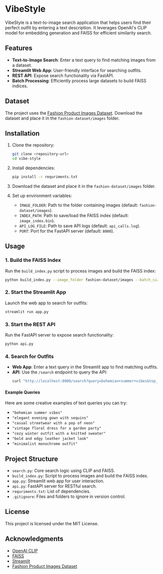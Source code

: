 # VibeStyle

VibeStyle is a text-to-image search application that helps users find their perfect outfit by entering a text description. It leverages OpenAI's CLIP model for embedding generation and FAISS for efficient similarity search.

## Features
- **Text-to-Image Search**: Enter a text query to find matching images from a dataset.
- **Streamlit Web App**: User-friendly interface for searching outfits.
- **REST API**: Expose search functionality via FastAPI.
- **Batch Processing**: Efficiently process large datasets to build FAISS indices.

## Dataset
The project uses the [Fashion Product Images Dataset](https://www.kaggle.com/datasets/paramaggarwal/fashion-product-images-dataset). Download the dataset and place it in the `fashion-dataset/images` folder.

## Installation

1. Clone the repository:
   ```bash
   git clone <repository-url>
   cd vibe-style
   ```

2. Install dependencies:
   ```bash
   pip install -r requriments.txt
   ```

3. Download the dataset and place it in the `fashion-dataset/images` folder.

4. Set up environment variables:
   - `IMAGE_FOLDER`: Path to the folder containing images (default: `fashion-dataset/images`).
   - `INDEX_PATH`: Path to save/load the FAISS index (default: `image_index.bin`).
   - `API_LOG_FILE`: Path to save API logs (default: `api_calls.log`).
   - `PORT`: Port for the FastAPI server (default: `8000`).

## Usage

### 1. Build the FAISS Index
Run the `build_index.py` script to process images and build the FAISS index:
```bash
python build_index.py --image_folder fashion-dataset/images --batch_size 100 --index_path image_index.bin
```

### 2. Start the Streamlit App
Launch the web app to search for outfits:
```bash
streamlit run app.py
```

### 3. Start the REST API
Run the FastAPI server to expose search functionality:
```bash
python api.py
```

### 4. Search for Outfits
- **Web App**: Enter a text query in the Streamlit app to find matching outfits.
- **API**: Use the `/search` endpoint to query the API:
  ```bash
  curl "http://localhost:8000/search?query=bohemian+summer+vibes&top_k=5"
  ```

#### Example Queries
Here are some creative examples of text queries you can try:
- `"bohemian summer vibes"`
- `"elegant evening gown with sequins"`
- `"casual streetwear with a pop of neon"`
- `"vintage floral dress for a garden party"`
- `"cozy winter outfit with a knitted sweater"`
- `"bold and edgy leather jacket look"`
- `"minimalist monochrome outfit"`

## Project Structure
- `search.py`: Core search logic using CLIP and FAISS.
- `build_index.py`: Script to process images and build the FAISS index.
- `app.py`: Streamlit web app for user interaction.
- `api.py`: FastAPI server for RESTful search.
- `requriments.txt`: List of dependencies.
- `.gitignore`: Files and folders to ignore in version control.

## License
This project is licensed under the MIT License.

## Acknowledgments
- [OpenAI CLIP](https://github.com/openai/CLIP)
- [FAISS](https://github.com/facebookresearch/faiss)
- [Streamlit](https://streamlit.io/)
- [Fashion Product Images Dataset](https://www.kaggle.com/datasets/paramaggarwal/fashion-product-images-dataset)